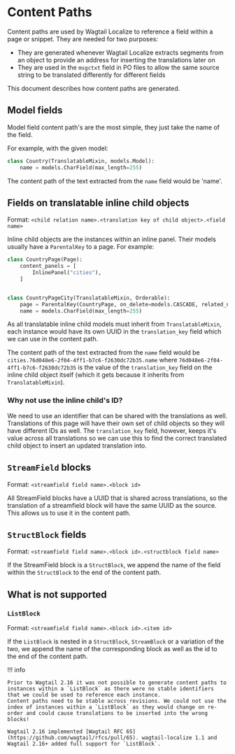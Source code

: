 # Content Paths

Content paths are used by Wagtail Localize to reference a field within a page or snippet. They are needed for two purposes:

- They are generated whenever Wagtail Localize extracts segments from an object to provide an address for inserting the translations later on
- They are used in the `msgctxt` field in PO files to allow the same source string to be translated differently for different fields

This document describes how content paths are generated.

## Model fields

Model field content path's are the most simple, they just take the name of the field.

For example, with the given model:

```python
class Country(TranslatableMixin, models.Model):
    name = models.CharField(max_length=255)
```

The content path of the text extracted from the `name` field would be 'name'.

## Fields on translatable inline child objects

Format: `<child relation name>.<translation key of child object>.<field name>`

Inline child objects are the instances within an inline panel. Their models usually have a `ParentalKey` to a page. For example:

```python
class CountryPage(Page):
    content_panels = [
        InlinePanel("cities"),
    ]


class CountryPageCity(TranslatableMixin, Orderable):
    page = ParentalKey(CountryPage, on_delete=models.CASCADE, related_name="cities")
    name = models.CharField(max_length=255)
```

As all translatable inline child models must inherit from `TranslatableMixin`, each instance would have its own UUID in the `translation_key` field which we can use in the content path.

The content path of the text extracted from the `name` field would be `cities.76d048e6-2f04-4ff1-b7c6-f2630dc72b35.name` where `76d048e6-2f04-4ff1-b7c6-f2630dc72b35` is the value of the `translation_key` field on the inline child object itself (which it gets because it inherits from `TranslatableMixin`).

### Why not use the inline child's ID?

We need to use an identifier that can be shared with the translations as well. Translations of this page will have their own set of child objects so they will have different IDs as well. The `translation_key` field, however, keeps it's value across all translations so we can use this to find the correct translated child object to insert an updated translation into.

## `StreamField` blocks

Format: `<streamfield field name>.<block id>`

All StreamField blocks have a UUID that is shared across translations, so the translation of a streamfield block will have the same UUID as the source. This allows us to use it in the content path.

## `StructBlock` fields

Format: `<streamfield field name>.<block id>.<structblock field name>`

If the StreamField block is a `StructBlock`, we append the name of the field within the `StructBlock` to the end of the content path.

## What is not supported

### `ListBlock`

Format: `<streamfield field name>.<block id>.<item id>`

If the `ListBlock` is nested in a `StructBlock`, `StreamBlock` or a variation of the two, we append the name of the corresponding block as well as the id to the end of the content path.

!!! info

    Prior to Wagtail 2.16 it was not possible to generate content paths to instances within a `ListBlock` as there were no stable identifiers that we could be used to reference each instance.
    Content paths need to be stable across revisions. We could not use the index of instances within a `ListBlock` as they would change on re-order and could cause translations to be inserted into the wrong blocks!

    Wagtail 2.16 implemented [Wagtail RFC 65](https://github.com/wagtail/rfcs/pull/65). wagtail-localize 1.1 and Wagtail 2.16+ added full support for `ListBlock`.
